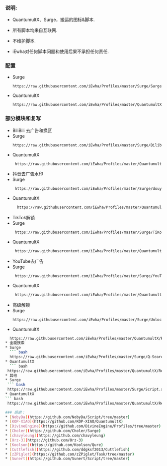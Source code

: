 ### 说明:
- QuantumultX、Surge，搬运的图标&脚本.

- 所有脚本均来自互联网.

- 不维护脚本.

- iEwha对任何脚本问题和使用后果不承担任何责任.

### 配置
* Surge
    ``` bash
    https://raw.githubusercontent.com/iEwha/Profiles/master/Surge/Surge.conf
* QuantumultX
    ``` bash
    https://raw.githubusercontent.com/iEwha/Profiles/master/QuantumultX/QX_iEwha.conf

### 部分模块和复写
* BiliBili 去广告和换区
* Surge
    ``` bash
    https://raw.githubusercontent.com/iEwha/Profiles/master/Surge/Bilibili.sgmodule
* QuantumultX
   ``` bash
    https://raw.githubusercontent.com/iEwha/Profiles/master/QuantumultX/Rewrite/bilibili.conf
* 抖音去广告水印
* Surge
   ``` bash
    https://raw.githubusercontent.com/iEwha/Profiles/master/Surge/douyin.sgmodule
* QuantumultX
  ``` bash
    https://raw.githubusercontent.com/iEwha/Profiles/master/QuantumultX/Rewrite/douyin.conf
* TikTok解锁
* Surge
  ``` bash
   https://raw.githubusercontent.com/iEwha/Profiles/master/Surge/TiKok-JP.sgmodule
* QuantumultX
  ``` bash
   https://raw.githubusercontent.com/iEwha/Profiles/master/QuantumultX/Rewrite/TikTok-JP.conf
* YouTube去广告
* Surge
  ``` bash
   https://raw.githubusercontent.com/iEwha/Profiles/master/Surge/YouTubeAds.sgmodule
* QuantumultX
  ``` bash
   https://raw.githubusercontent.com/iEwha/Profiles/master/QuantumultX/Rewrite/YouTubeAds.conf
* 高级解锁
* Surge
   ``` bash
   https://raw.githubusercontent.com/iEwha/Profiles/master/Surge/Unlock.sgmodule
* QuantumultX
 ``` bash
   https://raw.githubusercontent.com/iEwha/Profiles/master/QuantumultX/Rewrite/UnlockApp.conf
* 全能搜索
* Surge
   ``` bash
   https://raw.githubusercontent.com/iEwha/Profiles/master/Surge/Q-Search.sgmodule
* QuantumultX
   ``` bash
  https://raw.githubusercontent.com/iEwha/Profiles/master/QuantumultX/Rewrite/Q-Search.conf
* 其他
* Surge
  ``` bash
  https://raw.githubusercontent.com/iEwha/Profiles/master/Surge/Script.sgmodule
* QuantumultX
 ``` bash
  https://raw.githubusercontent.com/iEwha/Profiles/master/QuantumultX/Rewrite/others.conf

### 感谢：
 * [NobyDa](https://github.com/NobyDa/Script/tree/master) 
 * [KOP-XIAO](https://github.com/KOP-XIAO/QuantumultX)
 * [DivineEngine](https://github.com/DivineEngine/Profiles/tree/master)
 * [Choler](https://github.com/Choler/Surge)
 * [chavyleung](https://github.com/chavyleung)
 * [Orz-3](https://github.com/Orz-3)
 * [Koolson](https://github.com/Koolson/Qure)
 * [Cuttlefish](https://github.com/ddgksf2013/Cuttlefish)
 * [zZPiglet](https://github.com/zZPiglet/Task/tree/master)
 * [Sunert](https://github.com/Sunert/Script/tree/master)
 

